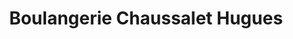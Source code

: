 ---
title: "Boulangerie Chaussalet Hugues"
url: /seveux/boulangerie-chaussalet-hugues/
shop: Bäckerei
---